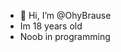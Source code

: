 - 👋 Hi, I’m @OhyBrause
- Im 18 years old
- Noob in programming

<!---
OhyBrause/OhyBrause is a ✨ special ✨ repository because its `README.md` (this file) appears on your GitHub profile.
You can click the Preview link to take a look at your changes.
--->

